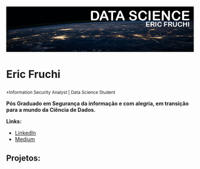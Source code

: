 <p align="center">
  <img src="banner.png" >
</p>

# Eric Fruchi
<sub>*Information Security Analyst | Data Science Student</sub>



**Pós Graduado em Segurança da informação e com alegria, em transição para a mundo da Ciência de Dados.**

**Links:**
* [LinkedIn](https://www.linkedin.com/in/eric-fruchi-93137387/)
* [Medium](https://medium.com/@ericfruchi)


## Projetos:
